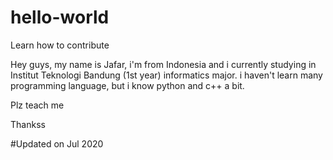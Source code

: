 # hello-world
Learn how to contribute

Hey guys, my name is Jafar, i'm from Indonesia and i currently studying in Institut Teknologi Bandung (1st year) informatics major.
i haven't learn many programming language, but i know python and c++ a bit.

Plz teach me 

Thankss

#Updated on Jul 2020